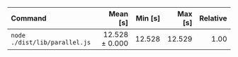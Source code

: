 | Command | Mean [s] | Min [s] | Max [s] | Relative |
|:---|---:|---:|---:|---:|
| `node ./dist/lib/parallel.js` | 12.528 ± 0.000 | 12.528 | 12.529 | 1.00 |
